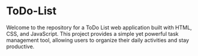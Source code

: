 # ToDo-List
Welcome to the repository for a ToDo List web application built with HTML, CSS, and JavaScript. This project provides a simple yet powerful task management tool, allowing users to organize their daily activities and stay productive.
